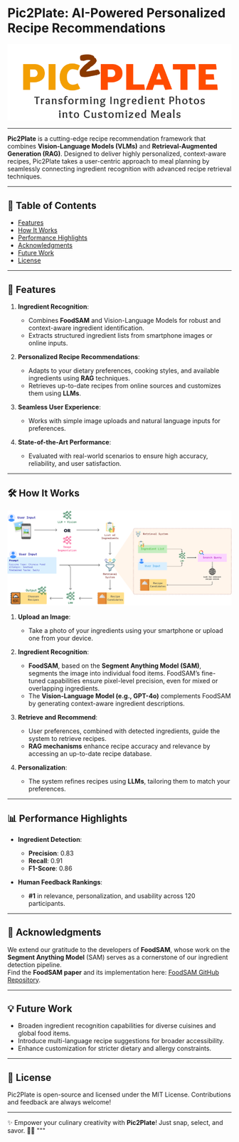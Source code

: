 # Pic2Plate: AI-Powered Personalized Recipe Recommendations

![Pic2Plate Banner](pic2plate.png)

---

**Pic2Plate** is a cutting-edge recipe recommendation framework that combines **Vision-Language Models (VLMs)** and **Retrieval-Augmented Generation (RAG)**. Designed to deliver highly personalized, context-aware recipes, Pic2Plate takes a user-centric approach to meal planning by seamlessly connecting ingredient recognition with advanced recipe retrieval techniques.
 
---

## 📖 **Table of Contents**
- [Features](#features)
- [How It Works](#how-it-works)
- [Performance Highlights](#performance-highlights)
- [Acknowledgments](#acknowledgments)
- [Future Work](#future-work)
- [License](#license)

---

## 🌟 **Features**
1. **Ingredient Recognition**:
   - Combines **FoodSAM** and Vision-Language Models for robust and context-aware ingredient identification.
   - Extracts structured ingredient lists from smartphone images or online inputs.

2. **Personalized Recipe Recommendations**:
   - Adapts to your dietary preferences, cooking styles, and available ingredients using **RAG** techniques.
   - Retrieves up-to-date recipes from online sources and customizes them using **LLMs**.

3. **Seamless User Experience**:
   - Works with simple image uploads and natural language inputs for preferences.

4. **State-of-the-Art Performance**:
   - Evaluated with real-world scenarios to ensure high accuracy, reliability, and user satisfaction.

---

## 🛠 **How It Works**
![Pic2Plate Banner](framework.png)
1. **Upload an Image**:
   - Take a photo of your ingredients using your smartphone or upload one from your device.

2. **Ingredient Recognition**:
   - **FoodSAM**, based on the **Segment Anything Model (SAM)**, segments the image into individual food items. FoodSAM’s fine-tuned capabilities ensure pixel-level precision, even for mixed or overlapping ingredients.
   - The **Vision-Language Model (e.g., GPT-4o)** complements FoodSAM by generating context-aware ingredient descriptions.

3. **Retrieve and Recommend**:
   - User preferences, combined with detected ingredients, guide the system to retrieve recipes.
   - **RAG mechanisms** enhance recipe accuracy and relevance by accessing an up-to-date recipe database.

4. **Personalization**:
   - The system refines recipes using **LLMs**, tailoring them to match your preferences.

---

## 📊 **Performance Highlights**
- **Ingredient Detection**:
  - **Precision**: 0.83
  - **Recall**: 0.91
  - **F1-Score**: 0.86

- **Human Feedback Rankings**:
  - **#1** in relevance, personalization, and usability across 120 participants.

---

## 🤝 **Acknowledgments**
We extend our gratitude to the developers of **FoodSAM**, whose work on the **Segment Anything Model** (SAM) serves as a cornerstone of our ingredient detection pipeline.  
Find the **FoodSAM paper** and its implementation here: [FoodSAM GitHub Repository](https://github.com/jamesjg/FoodSAM/).

---

## 💡 **Future Work**
- Broaden ingredient recognition capabilities for diverse cuisines and global food items.
- Introduce multi-language recipe suggestions for broader accessibility.
- Enhance customization for stricter dietary and allergy constraints.

---

## 📜 **License**
Pic2Plate is open-source and licensed under the MIT License. Contributions and feedback are always welcome!

---

✨ Empower your culinary creativity with **Pic2Plate**! Just snap, select, and savor. 🥗🍳
"""
